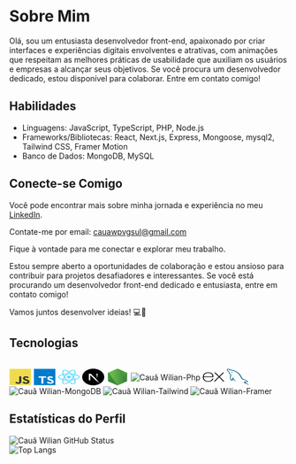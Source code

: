 # Sobre Mim

Olá, sou um entusiasta desenvolvedor front-end, apaixonado por criar interfaces e experiências digitais envolventes e atrativas, com animações que respeitam as melhores práticas de usabilidade que auxiliam os usuários e empresas a alcançar seus objetivos. Se você procura um desenvolvedor dedicado, estou disponível para colaborar. Entre em contato comigo!

## Habilidades

- Linguagens: JavaScript, TypeScript, PHP, Node.js
- Frameworks/Bibliotecas: React, Next.js, Express, Mongoose, mysql2, Tailwind CSS, Framer Motion
- Banco de Dados: MongoDB, MySQL

## Conecte-se Comigo

Você pode encontrar mais sobre minha jornada e experiência no meu [LinkedIn](https://www.linkedin.com/in/cauawilian/).

Contate-me por email: cauawpvgsul@gmail.com

Fique à vontade para me conectar e explorar meu trabalho.

Estou sempre aberto a oportunidades de colaboração e estou ansioso para contribuir para projetos desafiadores e interessantes. Se você está procurando um desenvolvedor front-end dedicado e entusiasta, entre em contato comigo!

Vamos juntos desenvolver ideias! 💻🚀

## Tecnologias

 <div style="display: inline_block"><br>
  <img align="center" alt="Cauã Wilian-Js" height="30" width="40" src="https://raw.githubusercontent.com/devicons/devicon/master/icons/javascript/javascript-original.svg">
  <img align="center" alt="Cauã Wilian-Ts" height="30" width="40" src="https://raw.githubusercontent.com/devicons/devicon/master/icons/typescript/typescript-original.svg">
  <img align="center" alt="Cauã Wilian-React" height="30" width="40" src="https://raw.githubusercontent.com/devicons/devicon/master/icons/react/react-original.svg">
  <img align="center" alt="Cauã Wilian-Next" height="30" width="40" src="https://raw.githubusercontent.com/devicons/devicon/master/icons/nextjs/nextjs-original.svg">
  <img align="center" alt="Cauã Wilian-Node.js" height="30" width="40" src="https://raw.githubusercontent.com/devicons/devicon/master/icons/nodejs/nodejs-original.svg">
  <img align="center" alt="Cauã Wilian-Php" height="30" width="40" src="https://cdn.jsdelivr.net/gh/devicons/devicon@latest/icons/php/php-original.svg">
  <img align="center" alt="Cauã Wilian-Express" height="30" width="40" src="https://raw.githubusercontent.com/devicons/devicon/master/icons/express/express-original.svg">
  <img align="center" alt="Cauã Wilian-MySQL" height="30" width="40" src="https://raw.githubusercontent.com/devicons/devicon/master/icons/mysql/mysql-original.svg">
  <img align="center" alt="Cauã Wilian-MongoDB" height="30" width="40" src="https://cdn.jsdelivr.net/gh/devicons/devicon/icons/mongodb/mongodb-original-wordmark.svg" />
  <img align="center" alt="Cauã Wilian-Tailwind" height="30" width="40" src="https://cdn.jsdelivr.net/gh/devicons/devicon@latest/icons/tailwindcss/tailwindcss-original.svg">
  <img align="center" alt="Cauã Wilian-Framer" height="30" width="40" src="https://cdn.jsdelivr.net/gh/devicons/devicon@latest/icons/framermotion/framermotion-original.svg">
</div>

## Estatísticas do Perfil

![Cauã Wilian GitHub Status](https://github-readme-stats.vercel.app/api?username=cauawp&show_icons=true&theme=radical)<br>
![Top Langs](https://github-readme-stats.vercel.app/api/top-langs/?username=cauawp&layout=compact&theme=radical)
